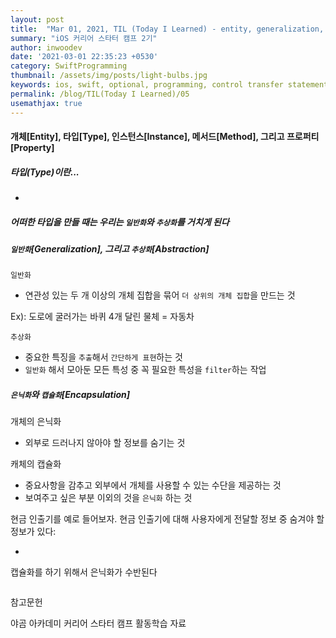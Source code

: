 ```yaml
---
layout: post
title:  "Mar 01, 2021, TIL (Today I Learned) - entity, generalization, abstraction, encapsulation, error handling, "
summary: "iOS 커리어 스타터 캠프 2기"
author: inwoodev
date: '2021-03-01 22:35:23 +0530'
category: SwiftProgramming
thumbnail: /assets/img/posts/light-bulbs.jpg
keywords: ios, swift, optional, programming, control transfer statement, continue, break,  startercamp, day5
permalink: /blog/TIL(Today I Learned)/05
usemathjax: true
---
```


#### 개체[Entity], 타입[Type], 인스턴스[Instance], 메서드[Method], 그리고 프로퍼티[Property]



##### 타입(Type)이란...

- 



##### *어떠한 타입을 만들 때는 우리는 `일반화`와 `추상화`를 거치게 된다*



##### `일반화`[Generalization], 그리고 `추상화`[Abstraction]

`일반화`

- 연관성 있는 두 개 이상의 개체 집합을 묶어 `더 상위의 개체 집합`을 만드는 것 

Ex): 도로에 굴러가는 바퀴 4개 달린 물체 = 자동차



`추상화`

- 중요한 특징을 `추출`해서 `간단하게 표현`하는 것
- `일반화` 해서 모아둔 모든 특성 중 꼭 필요한 특성을 `filter`하는 작업



##### `은닉화`와 `캡슐화`[Encapsulation]

개체의 은닉화

- 외부로 드러나지 않아야 할 정보를 숨기는 것

캐체의 캡슐화

- 중요사항을 감추고 외부에서 개체를 사용할 수 있는 수단을 제공하는 것
- 보여주고 싶은 부분 이외의 것을 `은닉화` 하는 것

현금 인출기를 예로 들어보자. 현금 인출기에 대해 사용자에게 전달할 정보 중 숨겨야 할 정보가 있다:

- 

캡슐화를 하기 위해서 은닉화가 수반된다



```

```



참고문헌

야곰 아카데미 커리어 스타터 캠프 활동학습 자료

